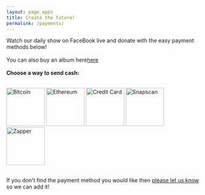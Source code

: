 ```yaml
---
layout: page_apps
title: Create the future!
permalink: /payments/
---
```


<!--<a>We are currently raising funds for a world tour to play our music far and wide, spreading the message of a healthy future for our planet. Why not send us some cash to help us achieve this goal? Your contribution will be wisely spent to create and perform music that inspires people to look inward and take action in their lives to co-create a living future. We accept Bitcoin, Ethereum, All traditional currencies, any other gifts and/or adventures around the world too. We look forward to playing in your town!</a>-->
<a>Watch our daily show on FaceBook live and donate with the easy payment methods below!
<br>
<br>
<a>You can also buy an album here<a href="http://daowiz.bandcamp.com">here</a>
<br>
<br>
<strong>Choose a way to send cash:</strong>
<br>
<br>

<a href="../bitcoin"><img src="../assets/img/currencyicons/bit.png" height="100vw" width="100vw" alt="Bitcoin"></a>
<a href="../ethereum"><img src="../assets/img/currencyicons/ether.png" height="100vw" width="100vw" alt="Ethereum"></a>
<a href="../creditcard"><img src="../assets/img/currencyicons/credit-cards-icon.png" height="100vw" width="100vw" alt="Credit Card"></a>
<a href="../snapscan"><img src="../assets/img/currencyicons/snapscan.png" height="100vw" width="100vw" alt="Snapscan"></a>
<a href="../zapper"><img src="../assets/img/currencyicons/zapper.jpg" height="100vw" width="100vw" alt="Zapper"></a>





<br>
If you don't find the payment method you would like then <a href="../contact">please let us know</a> so we can add it!
<br>
<br>
<br>
<br>
